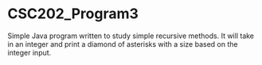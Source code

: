 # CSC202_Program3
Simple Java program written to study simple recursive methods. It will take in an integer and print a diamond of asterisks with a size based on the integer input.
